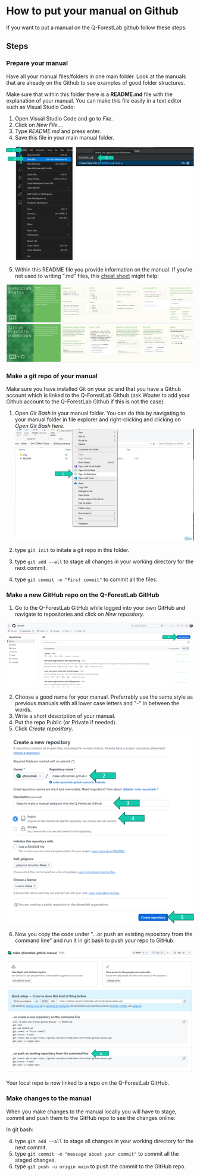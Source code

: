 # How to put your manual on Github
If you want to put a manual on the Q-ForestLab github follow these steps:

## Steps
### Prepare your manual
Have all your manual files/folders in one main folder. Look at the manuals that are already on the Github to see examples of good folder structures.

Make sure that within this folder there is a **README.md** file with the explanation of your manual. You can make this file easily in a text editor such as Visual Studio Code:
1. Open Visual Studio Code and go to *File*.
2. Click on *New File...*.
3. Type *README.md* and press enter.
4. Save this file in your main manual folder.

![example](./img/0_manuals-0.png)

5. Within this README file you provide information on the manual. If you're not used to writing ".md" files, this [cheat sheet](https://gist.github.com/sandrabosk/d79bd806c8b1b13ad9af1e590a26deb5) might help:

![example](./img/0_manuals-1.png)

### Make a git repo of your manual
Make sure you have installed Git on your pc and that you have a Github account which is linked to the Q-ForestLab Github (ask Wouter to add your Github account to the Q-ForestLab Github if this is not the case).

1. Open *Git Bash* in your manual folder. You can do this by navigating to your manual folder in file explorer and right-clicking and clicking on *Open Git Bash here*.
![example](./img/0_manuals-2.png)

2. type ```git init``` to initate a git repo in this folder.
3. type ```git add --all``` to stage all changes in your working directory for the next commit.
4. type ```git commit -m "First commit"``` to commit all the files.

### Make a new GitHub repo on the Q-ForestLab GitHub
1. Go to the Q-ForestLab GitHub while logged into your own GitHub and navigate to repositories and click on *New repository*.

![example](./img/0_manuals-3.png)

2. Choose a good name for your manual. Preferrably use the same style as previous manuals with all lower case letters and "-" in between the words.
3. Write a short description of your manual.
4. Put the repo Public (or Private if needed).
5. Click *Create repository*.

![example](./img/0_manuals-4.png)

6. Now you copy the code under "…or push an existing repository from the command line" and run it in git bash to push your repo to GitHub.

![example](./img/0_manuals-5.png)

Your local repo is now linked to a repo on the Q-ForestLab GitHub.

### Make changes to the manual
When you make changes to the manual locally you will have to stage, commit and push them to the GitHub repo to see the changes online:

In git bash:

4. type ```git add --all``` to stage all changes in your working directory for the next commit.
5. type ```git commit -m "message about your commit"``` to commit all the staged changes.
6. type ```git push -u origin main``` to push the commit to the GitHub repo.


